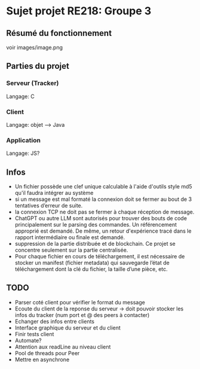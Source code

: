 # Sujet projet RE218: Groupe 3

## Résumé du fonctionnement

voir images/image.png

## Parties du projet

### Serveur (Tracker)

Langage: C

### Client

Langage: objet --> Java

### Application

Langage: JS?

## Infos

- Un fichier possède une clef unique calculable à l'aide d'outils style md5 qu'il faudra intégrer au système
- si un message est mal formaté la connexion doit se fermer au bout de 3 tentatives d’erreur de suite.
- la connexion TCP ne doit pas se fermer à chaque réception de message.
- ChatGPT ou autre LLM sont autorisés pour trouver des bouts de code principalement sur le parsing des commandes. Un référencement approprié est demandé. De même, un retour d'expérience tracé dans le rapport intermédiaire ou finale est demandé.
- suppression de la partie distribuée et de blockchain. Ce projet se concentre seulement sur la partie centralisée.
- Pour chaque fichier en cours de téléchargement, il est nécessaire de stocker un manifest (fichier metadata) qui sauvegarde l’état de téléchargement dont la clé du fichier, la taille d’une pièce, etc.

## TODO

- Parser coté client pour vérifier le format du message
- Ecoute du client de la reponse du serveur -> doit pouvoir stocker les infos du tracker (num port et @ des peers à contacter)
- Echanger des infos entre clients
- Interface graphique du serveur et du client
- Finir tests client
- Automate?
- Attention aux readLine au niveau client
- Pool de threads pour Peer
- Mettre en asynchrone
